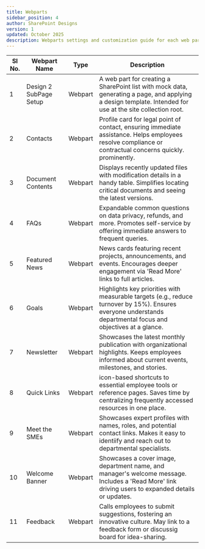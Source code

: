 ```yaml
---
title: Webparts
sidebar_position: 4
author: SharePoint Designs
version: 1
updated: October 2025
description: Webparts settings and customization guide for each web part.
---
```

| Sl No. | Webpart Name           | Type    | Description                                                                                                                                                   |
| ------ | ---------------------- | ------- | ------------------------------------------------------------------------------------------------------------------------------------------------------------- |
| 1      | Design 2 SubPage Setup | Webpart | A web part for creating a SharePoint list with mock data, generating a page, and applying a design template. Intended for use at the site collection root.    |
| 2      | Contacts               | Webpart | Profile card for legal point of contact, ensuring immediate assistance. Helps employees resolve compliance or contractual concerns quickly. prominently.      |
| 3      | Document Contents      | Webpart | Displays recently updated files with modification details in a handy table. Simplifies locating critical documents and seeing the latest versions.            |
| 4      | FAQs                   | Webpart | Expandable common questions on data privacy, refunds, and more. Promotes self-service by offering immediate answers to frequent queries.                      |
| 5      | Featured News          | Webpart | News cards featuring recent projects, announcements, and events. Encourages deeper engagement via 'Read More' links to full articles.                         |
| 6      | Goals                  | Webpart | Highlights key priorities with measurable targets (e.g., reduce turnover by 15%). Ensures everyone understands departmental focus and objectives at a glance. |
| 7      | Newsletter             | Webpart | Showcases the latest monthly publication with organizational highlights. Keeps employees informed about current events, milestones, and stories.              |
| 8      | Quick Links            | Webpart | icon-based shortcuts to essential employee tools or reference pages. Saves time by centralizing frequently accessed resources in one place.                   |
| 9      | Meet the SMEs          | Webpart | Showcases expert profiles with names, roles, and potential contact links. Makes it easy to identiify and reach out to departmental specialists.               |
| 10     | Welcome Banner         | Webpart | Showcases a cover image, department name, and manager's welcome message. Includes a 'Read More' link driving users to expanded details or updates.            |
| 11     | Feedback               | Webpart | Calls employees to submit suggestions, fostering an innovative culture. May link to a feedback form or discussig board for idea-sharing.                      |
